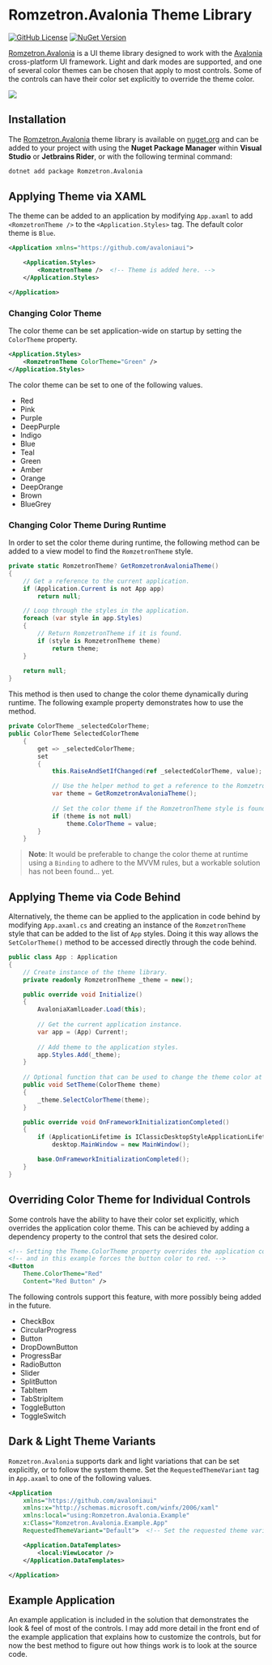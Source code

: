 # Romzetron.Avalonia Theme Library

[![GitHub License](https://img.shields.io/github/license/Romzetron/Romzetron.Avalonia)](https://github.com/Romzetron/Romzetron.Avalonia/blob/main/LICENSE.md)
[![NuGet Version](https://img.shields.io/nuget/v/Romzetron.Avalonia)](https://www.nuget.org/packages/Romzetron.Avalonia)

[Romzetron.Avalonia](https://github.com/Romzetron/Romzetron.Avalonia) is a UI theme library designed to work with the [Avalonia](https://avaloniaui.net) cross-platform UI framework. Light and dark modes are supported, and one of several color themes can be chosen that apply to most controls. Some of the controls can have their color set explicitly to override the theme color.

![](https://raw.githubusercontent.com/Romzetron/Romzetron.Avalonia/main/Images/RometronAvaloniaExample.png)

## Installation

The [Romzetron.Avalonia](https://github.com/Romzetron/Romzetron.Avalonia) theme library is available on [nuget.org](https://www.nuget.org/packages/Romzetron.Avalonia) and can be added to your project with using the **Nuget Package Manager** within **Visual Studio** or **Jetbrains Rider**, or with the following terminal command:

```bash
dotnet add package Romzetron.Avalonia
```

## Applying Theme via XAML

The theme can be added to an application by modifying `App.axaml` to add `<RomzetronTheme />` to the `<Application.Styles>` tag. The default color theme is `Blue`.

```xml
<Application xmlns="https://github.com/avaloniaui">

    <Application.Styles>
        <RomzetronTheme />  <!-- Theme is added here. -->
    </Application.Styles>

</Application>
```

### Changing Color Theme

The color theme can be set application-wide on startup by setting the `ColorTheme` property.

```xml
<Application.Styles>
    <RomzetronTheme ColorTheme="Green" />
</Application.Styles>
```

The color theme can be set to one of the following values.

- Red
- Pink
- Purple
- DeepPurple
- Indigo
- Blue
- Teal
- Green
- Amber
- Orange
- DeepOrange
- Brown
- BlueGrey

### Changing Color Theme During Runtime

In order to set the color theme during runtime, the following method can be added to a view model to find the `RomzetronTheme` style.

```csharp
private static RomzetronTheme? GetRomzetronAvaloniaTheme()
{
    // Get a reference to the current application.
    if (Application.Current is not App app)
        return null;

    // Loop through the styles in the application.
    foreach (var style in app.Styles)
    {
        // Return RomzetronTheme if it is found.
        if (style is RomzetronTheme theme)
            return theme;
    }
    
    return null;
}
```

This method is then used to change the color theme dynamically during runtime. The following example property demonstrates how to use the method.

```csharp
private ColorTheme _selectedColorTheme;
public ColorTheme SelectedColorTheme
    {
        get => _selectedColorTheme;
        set
        {
            this.RaiseAndSetIfChanged(ref _selectedColorTheme, value);

            // Use the helper method to get a reference to the RomzetronTheme style.
            var theme = GetRomzetronAvaloniaTheme();
            
            // Set the color theme if the RomzetronTheme style is found.
            if (theme is not null)
                theme.ColorTheme = value;
        }
    }
```

> **Note**: It would be preferable to change the color theme at runtime using a `Binding` to adhere to the MVVM rules, but a workable solution has not been found... yet.

## Applying Theme via Code Behind

Alternatively, the theme can be applied to the application in code behind by modifying `App.axaml.cs` and creating an instance of the `RomzetronTheme` style that can be added to the list of `App` styles. Doing it this way allows the `SetColorTheme()` method to be accessed directly through the code behind.

```csharp
public class App : Application
{
    // Create instance of the theme library.
    private readonly RomzetronTheme _theme = new();

    public override void Initialize()
    {
        AvaloniaXamlLoader.Load(this);
        
        // Get the current application instance.
        var app = (App) Current!;
        
        // Add theme to the application styles.
        app.Styles.Add(_theme);
    }
    
    // Optional function that can be used to change the theme color at runtime.
    public void SetTheme(ColorTheme theme)
    {
        _theme.SelectColorTheme(theme);
    }

    public override void OnFrameworkInitializationCompleted()
    {
        if (ApplicationLifetime is IClassicDesktopStyleApplicationLifetime desktop)
            desktop.MainWindow = new MainWindow();

        base.OnFrameworkInitializationCompleted();
    }
}
```

## Overriding Color Theme for Individual Controls

Some controls have the ability to have their color set explicitly, which overrides the application color theme. This can be achieved by adding a dependency property to the control that sets the desired color.

```xml
<!-- Setting the Theme.ColorTheme property overrides the application color theme, -->
<!-- and in this example forces the button color to red. -->
<Button
    Theme.ColorTheme="Red" 
    Content="Red Button" />
```

The following controls support this feature, with more possibly being added in the future.

- CheckBox
- CircularProgress
- Button
- DropDownButton
- ProgressBar
- RadioButton
- Slider
- SplitButton
- TabItem
- TabStripItem
- ToggleButton
- ToggleSwitch

## Dark & Light Theme Variants

`Romzetron.Avalonia` supports dark and light variations that can be set explicitly, or to follow the system theme. Set the `RequestedThemeVariant` tag in `App.axaml` to one of the following values.

```xml
<Application
    xmlns="https://github.com/avaloniaui"
    xmlns:x="http://schemas.microsoft.com/winfx/2006/xaml"
    xmlns:local="using:Romzetron.Avalonia.Example"
    x:Class="Romzetron.Avalonia.Example.App"
    RequestedThemeVariant="Default">  <!-- Set the requested theme variant to Light, Dark, or Default (system theme). -->

    <Application.DataTemplates>
        <local:ViewLocator />
    </Application.DataTemplates>

</Application>
```

## Example Application

An example application is included in the solution that demonstrates the look & feel of most of the controls. I may add more detail in the front end of the example application that explains how to customize the controls, but for now the best method to figure out how things work is to look at the source code.